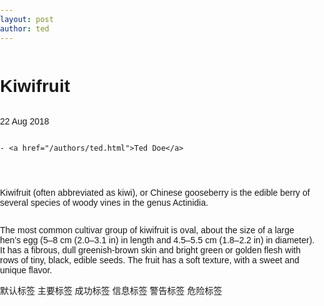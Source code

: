 ```yaml
---
layout: post
author: ted
---
```

<h1>Kiwifruit</h1>

<p>
  22 Aug 2018
  
  
    - <a href="/authors/ted.html">Ted Doe</a>
  
</p>

<p>Kiwifruit (often abbreviated as kiwi), or Chinese gooseberry is the
edible berry of several species of woody vines in the genus Actinidia.</p>

<p>The most common cultivar group of kiwifruit is oval, about the size of
a large hen’s egg (5–8 cm (2.0–3.1 in) in length and 4.5–5.5 cm
(1.8–2.2 in) in diameter). It has a fibrous, dull greenish-brown skin
and bright green or golden flesh with rows of tiny, black, edible
seeds. The fruit has a soft texture, with a sweet and unique flavor.</p>
<head>
	<meta charset="utf-8" /> 
	<title>Bootstrap 实例 - 标签的变体</title>
	<link rel="stylesheet" href="https://cdn.staticfile.net/twitter-bootstrap/3.3.7/css/bootstrap.min.css" />  
	<script src="https://cdn.staticfile.net/jquery/2.1.1/jquery.min.js"></script>
	<script src="https://cdn.staticfile.net/twitter-bootstrap/3.3.7/js/bootstrap.min.js"></script>
    <title>Kiwifruit</title>
   <style>
      body {
         font-family: Arial, sans-serif;
         margin: 0;
         padding: 0;
         height: 100vh;
         background-image: url('https://img2.imgtp.com/2024/05/09/IaraQwYf.jpg');
         background-size: cover;
         background-position: center;
         display: flex;
         flex-direction: column;
      }
   </style>
</head>
<body>
    <div class="main-content">   
		<div class="label-container">  
			<span class="label label-default">默认标签</span>  
			<span class="label label-primary">主要标签</span>  
			<span class="label label-success">成功标签</span>  
			<span class="label label-info">信息标签</span>  
			<span class="label label-warning">警告标签</span>  
			<span class="label label-danger">危险标签</span>  
		</div>  
	</div>  
</body>

